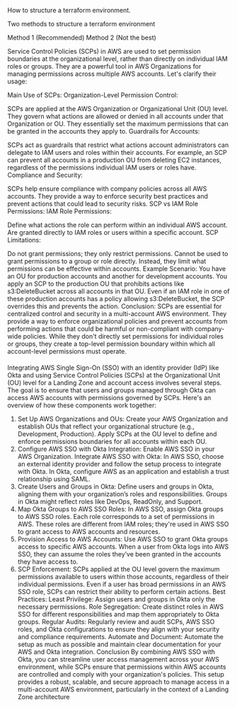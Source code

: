How to structure a terraform environment.

Two methods to structure a terraform environment



Method 1 (Recommended)
Method 2 (Not the best)

Service Control Policies (SCPs) in AWS are used to set permission boundaries at the organizational level, rather than directly on individual IAM roles or groups. They are a powerful tool in AWS Organizations for managing permissions across multiple AWS accounts. Let's clarify their usage:

Main Use of SCPs:
Organization-Level Permission Control:

SCPs are applied at the AWS Organization or Organizational Unit (OU) level. They govern what actions are allowed or denied in all accounts under that Organization or OU.
They essentially set the maximum permissions that can be granted in the accounts they apply to.
Guardrails for Accounts:

SCPs act as guardrails that restrict what actions account administrators can delegate to IAM users and roles within their accounts.
For example, an SCP can prevent all accounts in a production OU from deleting EC2 instances, regardless of the permissions individual IAM users or roles have.
Compliance and Security:

SCPs help ensure compliance with company policies across all AWS accounts.
They provide a way to enforce security best practices and prevent actions that could lead to security risks.
SCP vs IAM Role Permissions:
IAM Role Permissions:

Define what actions the role can perform within an individual AWS account.
Are granted directly to IAM roles or users within a specific account.
SCP Limitations:

Do not grant permissions; they only restrict permissions.
Cannot be used to grant permissions to a group or role directly. Instead, they limit what permissions can be effective within accounts.
Example Scenario:
You have an OU for production accounts and another for development accounts.
You apply an SCP to the production OU that prohibits actions like s3:DeleteBucket across all accounts in that OU.
Even if an IAM role in one of these production accounts has a policy allowing s3:DeleteBucket, the SCP overrides this and prevents the action.
Conclusion:
SCPs are essential for centralized control and security in a multi-account AWS environment. They provide a way to enforce organizational policies and prevent accounts from performing actions that could be harmful or non-compliant with company-wide policies. While they don't directly set permissions for individual roles or groups, they create a top-level permission boundary within which all account-level permissions must operate.



####
Integrating AWS Single Sign-On (SSO) with an identity provider (IdP) like Okta and using Service Control Policies (SCPs) at the Organizational Unit (OU) level for a Landing Zone and account access involves several steps. The goal is to ensure that users and groups managed through Okta can access AWS accounts with permissions governed by SCPs. Here's an overview of how these components work together:

1. Set Up AWS Organizations and OUs:
   Create your AWS Organization and establish OUs that reflect your organizational structure (e.g., Development, Production).
   Apply SCPs at the OU level to define and enforce permissions boundaries for all accounts within each OU.
2. Configure AWS SSO with Okta Integration:
   Enable AWS SSO in your AWS Organization.
   Integrate AWS SSO with Okta:
   In AWS SSO, choose an external identity provider and follow the setup process to integrate with Okta.
   In Okta, configure AWS as an application and establish a trust relationship using SAML.
3. Create Users and Groups in Okta:
   Define users and groups in Okta, aligning them with your organization’s roles and responsibilities.
   Groups in Okta might reflect roles like DevOps, ReadOnly, and Support.
4. Map Okta Groups to AWS SSO Roles:
   In AWS SSO, assign Okta groups to AWS SSO roles. Each role corresponds to a set of permissions in AWS.
   These roles are different from IAM roles; they're used in AWS SSO to grant access to AWS accounts and resources.
5. Provision Access to AWS Accounts:
   Use AWS SSO to grant Okta groups access to specific AWS accounts.
   When a user from Okta logs into AWS SSO, they can assume the roles they’ve been granted in the accounts they have access to.
6. SCP Enforcement:
   SCPs applied at the OU level govern the maximum permissions available to users within those accounts, regardless of their individual permissions.
   Even if a user has broad permissions in an AWS SSO role, SCPs can restrict their ability to perform certain actions.
   Best Practices:
   Least Privilege: Assign users and groups in Okta only the necessary permissions.
   Role Segregation: Create distinct roles in AWS SSO for different responsibilities and map them appropriately to Okta groups.
   Regular Audits: Regularly review and audit SCPs, AWS SSO roles, and Okta configurations to ensure they align with your security and compliance requirements.
   Automate and Document: Automate the setup as much as possible and maintain clear documentation for your AWS and Okta integration.
   Conclusion
   By combining AWS SSO with Okta, you can streamline user access management across your AWS environment, while SCPs ensure that permissions within AWS accounts are controlled and comply with your organization's policies. This setup provides a robust, scalable, and secure approach to manage access in a multi-account AWS environment, particularly in the context of a Landing Zone architecture